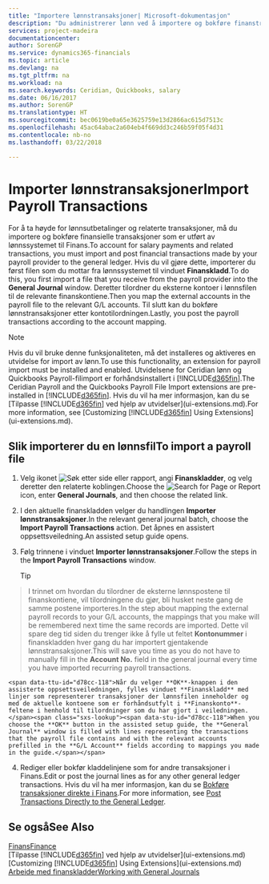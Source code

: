 ```yaml
---
title: "Importere lønnstransaksjoner| Microsoft-dokumentasjon"
description: "Du administrerer lønn ved å importere og bokføre finanstransaksjoner fra lønnssystemet til Finans ved hjelp av en utvidelse for lønn, for eksempel Ceridian eller Quickbooks."
services: project-madeira
documentationcenter: 
author: SorenGP
ms.service: dynamics365-financials
ms.topic: article
ms.devlang: na
ms.tgt_pltfrm: na
ms.workload: na
ms.search.keywords: Ceridian, Quickbooks, salary
ms.date: 06/16/2017
ms.author: SorenGP
ms.translationtype: HT
ms.sourcegitcommit: bec0619be0a65e3625759e13d2866ac615d7513c
ms.openlocfilehash: 45ac64abac2a604eb4f669dd3c246b59f05f4d31
ms.contentlocale: nb-no
ms.lasthandoff: 03/22/2018

---
```

# <a name="import-payroll-transactions"></a><span data-ttu-id="d78cc-103">Importer lønnstransaksjoner</span><span class="sxs-lookup"><span data-stu-id="d78cc-103">Import Payroll Transactions</span></span>
<span data-ttu-id="d78cc-104">For å ta høyde for lønnsutbetalinger og relaterte transaksjoner, må du importere og bokføre finansielle transaksjoner som er utført av lønnssystemet til Finans.</span><span class="sxs-lookup"><span data-stu-id="d78cc-104">To account for salary payments and related transactions, you must import and post financial transactions made by your payroll provider to the general ledger.</span></span> <span data-ttu-id="d78cc-105">Hvis du vil gjøre dette, importerer du først filen som du mottar fra lønnssystemet til vinduet **Finanskladd**.</span><span class="sxs-lookup"><span data-stu-id="d78cc-105">To do this, you first import a file that you receive from the payroll provider into the **General Journal** window.</span></span> <span data-ttu-id="d78cc-106">Deretter tilordner du eksterne kontoer i lønnsfilen til de relevante finanskontiene.</span><span class="sxs-lookup"><span data-stu-id="d78cc-106">Then you map the external accounts in the payroll file to the relevant G/L accounts.</span></span> <span data-ttu-id="d78cc-107">Til slutt kan du bokføre lønnstransaksjoner etter kontotilordningen.</span><span class="sxs-lookup"><span data-stu-id="d78cc-107">Lastly, you post the payroll transactions according to the account mapping.</span></span>

> [!NOTE]  
>   <span data-ttu-id="d78cc-108">Hvis du vil bruke denne funksjonaliteten, må det installeres og aktiveres en utvidelse for import av lønn.</span><span class="sxs-lookup"><span data-stu-id="d78cc-108">To use this functionality, an extension for payroll import must be installed and enabled.</span></span> <span data-ttu-id="d78cc-109">Utvidelsene for Ceridian lønn og Quickbooks Payroll-filimport er forhåndsinstallert i [!INCLUDE[d365fin](includes/d365fin_md.md)].</span><span class="sxs-lookup"><span data-stu-id="d78cc-109">The Ceridian Payroll and the Quickbooks Payroll File Import extensions are pre-installed in [!INCLUDE[d365fin](includes/d365fin_md.md)].</span></span> <span data-ttu-id="d78cc-110">Hvis du vil ha mer informasjon, kan du se [Tilpasse [!INCLUDE[d365fin](includes/d365fin_md.md)] ved hjelp av utvidelser](ui-extensions.md).</span><span class="sxs-lookup"><span data-stu-id="d78cc-110">For more information, see [Customizing [!INCLUDE[d365fin](includes/d365fin_md.md)] Using Extensions](ui-extensions.md).</span></span>

## <a name="to-import-a-payroll-file"></a><span data-ttu-id="d78cc-111">Slik importerer du en lønnsfil</span><span class="sxs-lookup"><span data-stu-id="d78cc-111">To import a payroll file</span></span>
1. <span data-ttu-id="d78cc-112">Velg ikonet ![Søk etter side eller rapport](media/ui-search/search_small.png "Søk etter side eller rapport"), angi **Finanskladder**, og velg deretter den relaterte koblingen.</span><span class="sxs-lookup"><span data-stu-id="d78cc-112">Choose the ![Search for Page or Report](media/ui-search/search_small.png "Search for Page or Report icon") icon, enter **General Journals**, and then choose the related link.</span></span>
2. <span data-ttu-id="d78cc-113">I den aktuelle finanskladden velger du handlingen **Importer lønnstransaksjoner**.</span><span class="sxs-lookup"><span data-stu-id="d78cc-113">In the relevant general journal batch, choose the **Import Payroll Transactions** action.</span></span> <span data-ttu-id="d78cc-114">Det åpnes en assistert oppsettsveiledning.</span><span class="sxs-lookup"><span data-stu-id="d78cc-114">An assisted setup guide opens.</span></span>
3. <span data-ttu-id="d78cc-115">Følg trinnene i vinduet **Importer lønnstransaksjoner**.</span><span class="sxs-lookup"><span data-stu-id="d78cc-115">Follow the steps in the **Import Payroll Transactions** window.</span></span>

    > [!TIP]  
>   <span data-ttu-id="d78cc-116">I trinnet om hvordan du tilordner de eksterne lønnspostene til finanskontiene, vil tilordningene du gjør, bli husket neste gang de samme postene importeres.</span><span class="sxs-lookup"><span data-stu-id="d78cc-116">In the step about mapping the external payroll records to your G/L accounts, the mappings that you make will be remembered next time the same records are imported.</span></span> <span data-ttu-id="d78cc-117">Dette vil spare deg tid siden du trenger ikke å fylle ut feltet **Kontonummer** i finanskladden hver gang du har importert gjentakende lønnstransaksjoner.</span><span class="sxs-lookup"><span data-stu-id="d78cc-117">This will save you time as you do not have to manually fill in the **Account No.** field in the general journal every time you have imported recurring payroll transactions.</span></span>   

    <span data-ttu-id="d78cc-118">Når du velger **OK**-knappen i den assisterte oppsettsveiledningen, fylles vinduet **Finanskladd** med linjer som representerer transaksjoner der lønnsfilen inneholder og med de aktuelle kontoene som er forhåndsutfylt i **Finanskonto**-feltene i henhold til tilordninger som du har gjort i veiledningen.</span><span class="sxs-lookup"><span data-stu-id="d78cc-118">When you choose the **OK** button in the assisted setup guide, the **General Journal** window is filled with lines representing the transactions that the payroll file contains and with the relevant accounts prefilled in the **G/L Account** fields according to mappings you made in the guide.</span></span>
4. <span data-ttu-id="d78cc-119">Rediger eller bokfør kladdelinjene som for andre transaksjoner i Finans.</span><span class="sxs-lookup"><span data-stu-id="d78cc-119">Edit or post the journal lines as for any other general ledger transactions.</span></span> <span data-ttu-id="d78cc-120">Hvis du vil ha mer informasjon, kan du se [Bokføre transaksjoner direkte i Finans](finance-how-post-transactions-directly.md).</span><span class="sxs-lookup"><span data-stu-id="d78cc-120">For more information, see [Post Transactions Directly to the General Ledger](finance-how-post-transactions-directly.md).</span></span>   

## <a name="see-also"></a><span data-ttu-id="d78cc-121">Se også</span><span class="sxs-lookup"><span data-stu-id="d78cc-121">See Also</span></span>
[<span data-ttu-id="d78cc-122">Finans</span><span class="sxs-lookup"><span data-stu-id="d78cc-122">Finance</span></span>](finance.md)  
<span data-ttu-id="d78cc-123">[Tilpasse [!INCLUDE[d365fin](includes/d365fin_md.md)] ved hjelp av utvidelser](ui-extensions.md)</span><span class="sxs-lookup"><span data-stu-id="d78cc-123">[Customizing [!INCLUDE[d365fin](includes/d365fin_md.md)] Using Extensions](ui-extensions.md)</span></span>  
[<span data-ttu-id="d78cc-124">Arbeide med finanskladder</span><span class="sxs-lookup"><span data-stu-id="d78cc-124">Working with General Journals</span></span>](ui-work-general-journals.md)  

